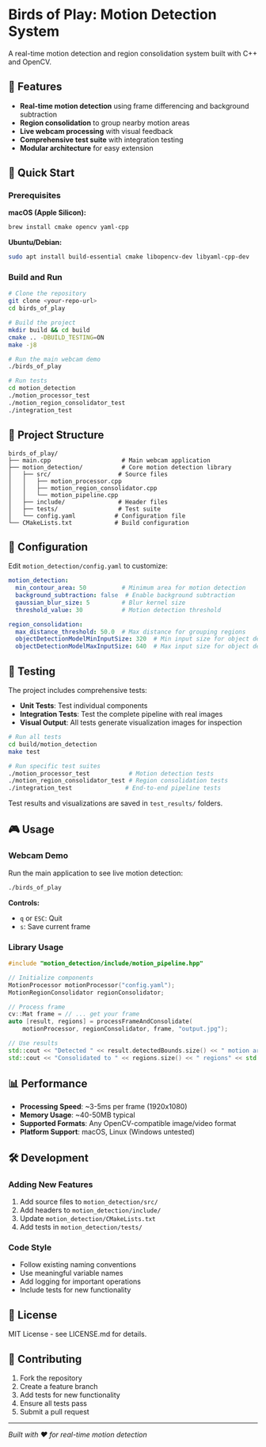 # Birds of Play: Motion Detection System

A real-time motion detection and region consolidation system built with C++ and OpenCV.

## 🎯 Features

- **Real-time motion detection** using frame differencing and background subtraction
- **Region consolidation** to group nearby motion areas
- **Live webcam processing** with visual feedback
- **Comprehensive test suite** with integration testing
- **Modular architecture** for easy extension

## 🚀 Quick Start

### Prerequisites

**macOS (Apple Silicon):**
```bash
brew install cmake opencv yaml-cpp
```

**Ubuntu/Debian:**
```bash
sudo apt install build-essential cmake libopencv-dev libyaml-cpp-dev
```

### Build and Run

```bash
# Clone the repository
git clone <your-repo-url>
cd birds_of_play

# Build the project
mkdir build && cd build
cmake .. -DBUILD_TESTING=ON
make -j8

# Run the main webcam demo
./birds_of_play

# Run tests
cd motion_detection
./motion_processor_test
./motion_region_consolidator_test
./integration_test
```

## 📁 Project Structure

```
birds_of_play/
├── main.cpp                    # Main webcam application
├── motion_detection/           # Core motion detection library
│   ├── src/                   # Source files
│   │   ├── motion_processor.cpp
│   │   ├── motion_region_consolidator.cpp
│   │   └── motion_pipeline.cpp
│   ├── include/               # Header files
│   ├── tests/                 # Test suite
│   └── config.yaml           # Configuration file
└── CMakeLists.txt            # Build configuration
```

## 🔧 Configuration

Edit `motion_detection/config.yaml` to customize:

```yaml
motion_detection:
  min_contour_area: 50          # Minimum area for motion detection
  background_subtraction: false  # Enable background subtraction
  gaussian_blur_size: 5         # Blur kernel size
  threshold_value: 30           # Motion detection threshold

region_consolidation:
  max_distance_threshold: 50.0  # Max distance for grouping regions
  objectDetectionModelMinInputSize: 320  # Min input size for object detection
  objectDetectionModelMaxInputSize: 640  # Max input size for object detection
```

## 🧪 Testing

The project includes comprehensive tests:

- **Unit Tests**: Test individual components
- **Integration Tests**: Test the complete pipeline with real images
- **Visual Output**: All tests generate visualization images for inspection

```bash
# Run all tests
cd build/motion_detection
make test

# Run specific test suites
./motion_processor_test           # Motion detection tests
./motion_region_consolidator_test # Region consolidation tests
./integration_test               # End-to-end pipeline tests
```

Test results and visualizations are saved in `test_results/` folders.

## 🎮 Usage

### Webcam Demo

Run the main application to see live motion detection:

```bash
./birds_of_play
```

**Controls:**
- `q` or `ESC`: Quit
- `s`: Save current frame

### Library Usage

```cpp
#include "motion_detection/include/motion_pipeline.hpp"

// Initialize components
MotionProcessor motionProcessor("config.yaml");
MotionRegionConsolidator regionConsolidator;

// Process frame
cv::Mat frame = // ... get your frame
auto [result, regions] = processFrameAndConsolidate(
    motionProcessor, regionConsolidator, frame, "output.jpg");

// Use results
std::cout << "Detected " << result.detectedBounds.size() << " motion areas" << std::endl;
std::cout << "Consolidated to " << regions.size() << " regions" << std::endl;
```

## 📊 Performance

- **Processing Speed**: ~3-5ms per frame (1920x1080)
- **Memory Usage**: ~40-50MB typical
- **Supported Formats**: Any OpenCV-compatible image/video format
- **Platform Support**: macOS, Linux (Windows untested)

## 🛠️ Development

### Adding New Features

1. Add source files to `motion_detection/src/`
2. Add headers to `motion_detection/include/`
3. Update `motion_detection/CMakeLists.txt`
4. Add tests in `motion_detection/tests/`

### Code Style

- Follow existing naming conventions
- Use meaningful variable names
- Add logging for important operations
- Include tests for new functionality

## 📄 License

MIT License - see LICENSE.md for details.

## 🤝 Contributing

1. Fork the repository
2. Create a feature branch
3. Add tests for new functionality
4. Ensure all tests pass
5. Submit a pull request

---

*Built with ❤️ for real-time motion detection*